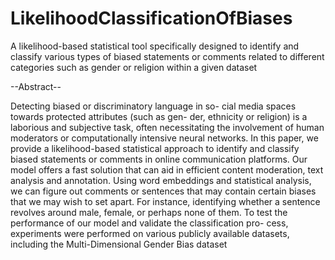 # LikelihoodClassificationOfBiases
A likelihood-based statistical tool specifically designed to identify and classify various types of biased statements or comments related to different categories such as gender or religion within a given dataset

--Abstract--


Detecting biased or discriminatory language in so-
cial media spaces towards protected attributes (such as gen-
der, ethnicity or religion) is a laborious and subjective task,
often necessitating the involvement of human moderators or
computationally intensive neural networks. In this paper, we
provide a likelihood-based statistical approach to identify and
classify biased statements or comments in online communication
platforms. Our model offers a fast solution that can aid in efficient
content moderation, text analysis and annotation. Using word
embeddings and statistical analysis, we can figure out comments
or sentences that may contain certain biases that we may wish to
set apart. For instance, identifying whether a sentence revolves
around male, female, or perhaps none of them. To test the
performance of our model and validate the classification pro-
cess, experiments were performed on various publicly available
datasets, including the Multi-Dimensional Gender Bias dataset
